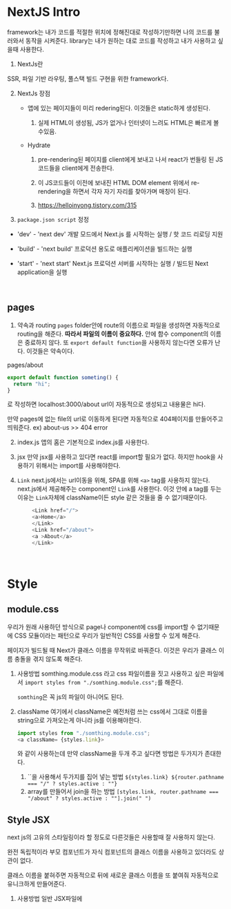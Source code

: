 # NextJS Intro

framework는 내가 코드를 적절한 위치에 정해진대로 작성하기만하면 나의 코드를 불러와서 동작을 시켜준다.
library는 내가 원하는 대로 코드를 작성하고 내가 사용하고 싶을때 사용한다.

1. NextJs란

SSR, 파일 기반 라우팅, 풀스택 빌드 구현을 위한 framework다.

2. NextJs 장점

   - 앱에 있는 페이지들이 미리 redering된다. 이것들은 static하게 생성된다.

     1. 실제 HTML이 생성됨, JS가 없거나 인터넷이 느려도 HTML은 빠르게 볼 수있음.

   - Hydrate

     1. pre-rendering된 페이지를 client에게 보내고 나서 react가 번들링 된 JS코드들을 client에게 전송한다.

     2. 이 JS코드들이 이전에 보내진 HTML DOM element 위에서 re-rendering을 하면서 각자 자기 자리를 찾아가며 매칭이 된다.

     3. https://helloinyong.tistory.com/315

3. `package.json script` 정정

- 'dev' - 'next dev' 개발 모드에서 Next.js 를 시작하는 실행 / 핫 코드 리로딩 지원

- 'build' - 'next build' 프로덕션 용도로 애플리케이션을 빌드하는 실행

- 'start' - 'next start' Next.js 프로덕션 서버를 시작하는 실행 / 빌드된 Next application을 실행

<br>

## pages

1. 약속과 routing
   `pages` folder안에 route의 이름으로 파일을 생성하면 자동적으로 routing을 해준다.
   **따라서 파일의 이름이 중요하다.** 안에 함수 component의 이름은 중료하지 않다.
   또 `export default function`을 사용하지 않는다면 오류가 난다.
   이것들은 약속이다.

pages/about

```javascript
export default function someting() {
  return "hi";
}
```

로 작성하면 localhost:3000/about url이 자동적으로 생성되고 내용물은 hi다.

만약 pages에 없는 file의 url로 이동하게 된다면 자동적으로 404페이지를 만들어주고 띄워준다.
ex) about-us >> 404 error

2. index.js
   앱의 홈은 기본적으로 index.js를 사용한다.

3. jsx
   만약 jsx를 사용하고 있다면 react를 import할 필요가 없다.
   하지만 hook을 사용하기 위해서는 import를 사용해야한다.

4. `Link`
   next.js에서는 url이동을 위해, SPA를 위해 `<a>` tag를 사용하지 않는다.
   next.js에서 제공해주는 component인 `Link`를 사용한다.
   이것 안에 a tag를 두는 이유는 `Link`자체에 className이든 style 같은 것들을 줄 수 없기때문이다.

```javascript
        <Link href="/">
        <a>Home</a>
        </Link>
        <Link href="/about">
        <a >About</a>
        </Link>
```

<br>

# Style

## module.css

우리가 원래 사용하던 방식으로 page나 component에 css를 import할 수 없기때문에 CSS 모듈이라는 패턴으로 우리가 일반적인 CSS를 사용할 수 있게 해준다.

페이지가 빌드될 때 Next가 클래스 이름을 무작위로 바꿔준다.
이것은 우리가 클래스 이름 충돌을 겪지 않도록 해준다.

1. 사용방법
   somthing.module.css 라고 css 파일이름을 짓고 사용하고 싶은 파일에서 `import styles from "./somthing.module.css";`를 해준다.

   `somthing`은 꼭 js의 파일이 아니어도 된다.

2. className
   여기에서 className은 예전처럼 쓰는 css에서 그대로 이름을 string으로 가져오는게 아니라 js를 이용해야한다.

   ```javascript
   import styles from "./somthing.module.css";
   <a className= {styles.link}>
   ```

   와 같이 사용하는데 만약 className을 두개 주고 싶다면 방법은 두가지가 존대한다.

   1. ``을 사용해서 두가지를 집어 넣는 방법 `${styles.link} ${router.pathname === "/" ? styles.active : ""}`
   2. array를 만들어서 join을 하는 방법
      `[styles.link, router.pathname === "/about" ? styles.active : ""].join(" ")`

## Style JSX

next js의 고유의 스타일링이라 할 정도로 다른것들은 사용할때 잘 사용하지 않는다.

완전 독립적이라 부모 컴포넌트가 자식 컴포넌트의 클래스 이름을 사용하고 있더라도 상관이 없다.

클래스 이름을 붙혀주면 자동적으로 뒤에 새로운 클래스 이름을 또 붙여줘 자동적으로 유니크하게 만들어준다.

1. 사용방법
   일반 JSX파일에 <style>태그를 넣는다.

```javascript
<style jsx>{`
  nav {
    background-color: tomato;
  }
  a {
    text-decoration: none;
  }
`}</style>
```

2. global
   부모 컴포넌트에서 자식 컴포넌트에게 스타일을 주더라도 받지 않고 자기가 가지고 있는 스타일 만을 사용하는데 이걸 주기 위해서는 global이라는 props를 사용한다.

   부모 컴포넌트에게 `<style jsx global>`을 사용하면 같은 클래스 이름을 갖고 있는 클래스에게 스타일을 물려줄 수 있다.

# App Component (Custom App Component)

컴포넌트의 청사진이라 할 수 있다.
어떻게 페이지가 있어야 하는지, 어떤 컴포넌트가 어떤 페이지에 있어야 하는지...

파일명은 무조건 `_app.js`으로 이름이 정해져있다.

rendering이 되기전에 `_app.js`를 보고난 후에 pages 폴더의 내용물들을 하나하나 보고 rendering하고 다시 `_app.js`를 보고 다음 pages의 파일을 보고 rendering하고 ... 이런 식으로 rendering을 해준다.

기본적으로 App은 아래와 같이 보이는 상태이다.

```javascript
export default function App({ Component, pageProps }) {
  return <Component {...pageProps} />;
}
```

여기서는 일반적인 css파일을 import할 수 있다.

1. 정의
   \_app은 서버로 요청이 들어왔을 때 가장 먼저 실행되는 컴포넌트로 페이지에 적용할 공통 레이아웃 역할을 한다.

2. 기능
   - 페이지들이 변화할 때 레이아웃 유지
   - 페이지를 navigating(탐색)할 때 state 유지
   - `componentDidCath`로 사용자 에러 관리
   - 페이지들에 추가데이터 사용(주입)가능
   - 글로벌 CSS 추가
